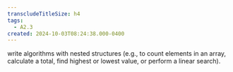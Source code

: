 ```yaml
---
transcludeTitleSize: h4
tags:
  - A2.3
created: 2024-10-03T08:24:38.000-0400
---
```

write algorithms with nested structures (e.g., to count elements in an array, calculate a total, find highest or lowest value, or perform a linear search).